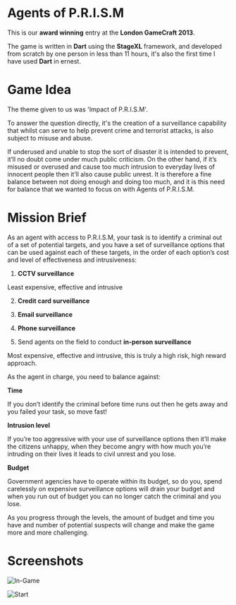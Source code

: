 Agents of P.R.I.S.M
==================

This is our **award winning** entry at the **London GameCraft 2013**.

The game is written in **Dart** using the **StageXL** framework, and developed from scratch by one person in less than 11 hours, it's also the first time I have used **Dart** in ernest.

# Game Idea

The theme given to us was 'Impact of P.R.I.S.M'.

To answer the question directly, it's the creation of a surveillance capability that whilst can serve to help prevent crime and terrorist attacks, is also subject to misuse and abuse.

If underused and unable to stop the sort of disaster it is intended to prevent, it’ll no doubt come under much public criticism. On the other hand, if it’s misused or overused and cause too much intrusion to everyday lives of innocent people then it’ll also cause public unrest. It is therefore a fine balance between not doing enough and doing too much, and it is this need for balance that we wanted to focus on with Agents of P.R.I.S.M.

# Mission Brief

As an agent with access to P.R.I.S.M, your task is to identify a criminal out of a set of potential targets, and you have a set of surveillance options that can be used against each of these targets, in the order of each option’s cost and level of effectiveness and intrusiveness:

1. **CCTV surveillance**

Least expensive, effective and intrusive

2. **Credit card surveillance**

3. **Email surveillance**

4. **Phone surveillance**

5. Send agents on the field to conduct **in-person surveillance**

Most expensive, effective and intrusive, this is truly a high risk, high reward approach.


As the agent in charge, you need to balance against:

**Time**

If you don’t identify the criminal before time runs out then he gets away and you failed your task, so move fast! 

**Intrusion level**

If you’re too aggressive with your use of surveillance options then it’ll make the citizens unhappy, when they become angry with how much you’re intruding on their lives it leads to civil unrest and you lose.

**Budget**

Government agencies have to operate within its budget, so do you, spend carelessly on expensive surveillance options will drain your budget and when you run out of budget you can no longer catch the criminal and you lose. 

As you progress through the levels, the amount of budget and time you have and number of potential suspects will change and make the game more and more challenging.


# Screenshots

![In-Game](http://gamecraft-2013-08.s3.amazonaws.com/Agents%20of%20PRISM-small.png)

![Start](http://gamecraft-2013-08.s3.amazonaws.com/Agents%20of%20PRISM-start-small.png)
